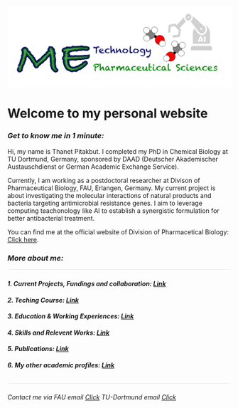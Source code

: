 ![](/images/cv-header.png)

# Welcome to my personal website


### *Get to know me in 1 minute:*

Hi, my name is Thanet Pitakbut. I completed my PhD in Chemical Biology at TU Dortmund, Germany, sponsored by DAAD (Deutscher Akademischer Austauschdienst or German Academic Exchange Service). 


Currently, I am working as a postdoctoral researcher at Divison of Pharmaceutical Biology, FAU, Erlangen, Germany. My current project is about investigating the molecular interactions of natural products and bacteria targeting antimicrobial resistance genes. I aim to leverage computing teachonology like AI to establish a synergistic formulation for better antibacterial treatment. 


You can find me at the official website of Division of Pharmacetical Biology: [Click here](https://www.pharmbio.nat.fau.de/person/685/).




### *More about me:* ![](/images/line04.png)


#### *1. Current Projects, Fundings and collaboration: [Link]()*


#### *2. Teching Course: [Link]()*


#### *3. Education & Working Experiences: [Link]()*


#### *4. Skills and Relevent Works: [Link]()*


#### *5. Publications: [Link]()*


#### *6. My other academic profiles: [Link]()*


![](/images/line04.png)


###### *Contact me via FAU email [Click](mailto:thanet.pitakbut@fau.de) TU-Dortmund email [Click](mailto:thanet.pitakbut@fau.de)*



